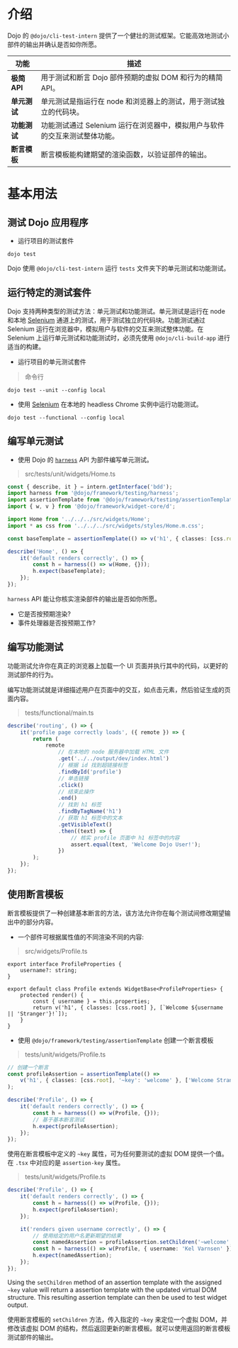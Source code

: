 # 介绍

<!--
https://github.com/dojo/framework/blob/master/docs/en/testing/introduction.md
commit b2107a9753902978938b3093ee67a9de95e9aef8
-->

Dojo 的 `@dojo/cli-test-intern` 提供了一个健壮的测试框架。它能高效地测试小部件的输出并确认是否如你所愿。

| 功能         | 描述                                                                       |
| ------------ | -------------------------------------------------------------------------- |
| **极简 API** | 用于测试和断言 Dojo 部件预期的虚拟 DOM 和行为的精简 API。                  |
| **单元测试** | 单元测试是指运行在 node 和浏览器上的测试，用于测试独立的代码块。           |
| **功能测试** | 功能测试通过 Selenium 运行在浏览器中，模拟用户与软件的交互来测试整体功能。 |
| **断言模板** | 断言模板能构建期望的渲染函数，以验证部件的输出。                           |

# 基本用法

## 测试 Dojo 应用程序

-   运行项目的测试套件

```shell
dojo test
```

Dojo 使用 `@dojo/cli-test-intern` 运行 `tests` 文件夹下的单元测试和功能测试。

## 运行特定的测试套件

Dojo 支持两种类型的测试方法：单元测试和功能测试。单元测试是运行在 node 和本地 [Selenium] 通道上的测试，用于测试独立的代码块。功能测试通过 Selenium 运行在浏览器中，模拟用户与软件的交互来测试整体功能。在 Selenium 上运行单元测试和功能测试时，必须先使用 `@dojo/cli-build-app` 进行适当的构建。

-   运行项目的单元测试套件

> 命令行

```shell
dojo test --unit --config local
```

-   使用 [Selenium] 在本地的 headless Chrome 实例中运行功能测试。

```shell
dojo test --functional --config local
```

## 编写单元测试

-   使用 Dojo 的 [`harness`](https://github.com/dojo/framework/tree/master/src/testing) API 为部件编写单元测试。

> src/tests/unit/widgets/Home.ts

```ts
const { describe, it } = intern.getInterface('bdd');
import harness from '@dojo/framework/testing/harness';
import assertionTemplate from '@dojo/framework/testing/assertionTemplate';
import { w, v } from '@dojo/framework/widget-core/d';

import Home from '../../../src/widgets/Home';
import * as css from '../../../src/widgets/styles/Home.m.css';

const baseTemplate = assertionTemplate(() => v('h1', { classes: [css.root] }, ['Home Page']));

describe('Home', () => {
	it('default renders correctly', () => {
		const h = harness(() => w(Home, {}));
		h.expect(baseTemplate);
	});
});
```

`harness` API 能让你核实渲染部件的输出是否如你所愿。

-   它是否按预期渲染?
-   事件处理器是否按预期工作?

## 编写功能测试

功能测试允许你在真正的浏览器上加载一个 UI 页面并执行其中的代码，以更好的测试部件的行为。

编写功能测试就是详细描述用户在页面中的交互，如点击元素，然后验证生成的页面内容。

> tests/functional/main.ts

```ts
describe('routing', () => {
	it('profile page correctly loads', ({ remote }) => {
		return (
			remote
				// 在本地的 node 服务器中加载 HTML 文件
				.get('../../output/dev/index.html')
				// 根据 id 找到超链接标签
				.findById('profile')
				// 单击链接
				.click()
				// 结束此操作
				.end()
				// 找到 h1 标签
				.findByTagName('h1')
				// 获取 h1 标签中的文本
				.getVisibleText()
				.then((text) => {
					// 核实 profile 页面中 h1 标签中的内容
					assert.equal(text, 'Welcome Dojo User!');
				})
		);
	});
});
```

## 使用断言模板

断言模板提供了一种创建基本断言的方法，该方法允许你在每个测试间修改期望输出中的部分内容。

-   一个部件可根据属性值的不同渲染不同的内容:

> src/widgets/Profile.ts

```tsx
export interface ProfileProperties {
	username?: string;
}

export default class Profile extends WidgetBase<ProfileProperties> {
	protected render() {
		const { username } = this.properties;
		return v('h1', { classes: [css.root] }, [`Welcome ${username || 'Stranger'}!`]);
	}
}
```

-   使用 `@dojo/framework/testing/assertionTemplate` 创建一个断言模板

> tests/unit/widgets/Profile.ts

```ts
// 创建一个断言
const profileAssertion = assertionTemplate(() =>
	v('h1', { classes: [css.root], '~key': 'welcome' }, ['Welcome Stranger!'])
);

describe('Profile', () => {
	it('default renders correctly', () => {
		const h = harness(() => w(Profile, {}));
		// 基于基本断言测试
		h.expect(profileAssertion);
	});
});
```

使用在断言模板中定义的 `~key` 属性，可为任何要测试的虚拟 DOM 提供一个值。在 `.tsx` 中对应的是 `assertion-key` 属性。

> tests/unit/widgets/Profile.ts

```ts
describe('Profile', () => {
	it('default renders correctly', () => {
		const h = harness(() => w(Profile, {}));
		h.expect(profileAssertion);
	});

	it('renders given username correctly', () => {
		// 使用给定的用户名更新期望的结果
		const namedAssertion = profileAssertion.setChildren('~welcome', () => ['Welcome Kel Varnsen!']);
		const h = harness(() => w(Profile, { username: 'Kel Varnsen' }));
		h.expect(namedAssertion);
	});
});
```

Using the `setChildren` method of an assertion template with the assigned `~key` value will return a assertion template with the updated virtual DOM structure. This resulting assertion template can then be used to test widget output.

使用断言模板的 `setChildren` 方法，传入指定的 `~key` 来定位一个虚拟 DOM，并修改该虚拟 DOM 的结构，然后返回更新的断言模板。就可以使用返回的断言模板测试部件的输出。

[dojo cli]: https://github.com/dojo/cli
[intern]: https://theintern.io/
[selenium]: http://www.seleniumhq.org/
